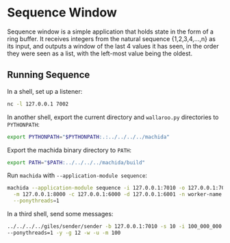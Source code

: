 # Sequence Window

Sequence window is a simple application that holds state in the form of a ring buffer.
It receives integers from the natural sequence {1,2,3,4,...,n} as its input, and outputs a window of the last 4 values it has seen, in the order they were seen as a list, with the left-most value being the oldest.

## Running Sequence

In a shell, set up a listener:

```bash
nc -l 127.0.0.1 7002
```

In another shell, export the current directory and `wallaroo.py` directories to `PYTHONPATH`:

```bash
export PYTHONPATH="$PYTHONPATH:.:../../../../machida"
```

Export the machida binary directory to `PATH`:

```bash
export PATH="$PATH:../../../../machida/build"
```

Run `machida` with `--application-module sequence`:

```bash
machida --application-module sequence -i 127.0.0.1:7010 -o 127.0.0.1:7002 \
  -m 127.0.0.1:8000 -c 127.0.0.1:6000 -d 127.0.0.1:6001 -n worker-name \
  --ponythreads=1
```

In a third shell, send some messages:

```bash
../../../../giles/sender/sender -b 127.0.0.1:7010 -s 10 -i 100_000_000 \
--ponythreads=1 -y -g 12 -w -u -m 100
```
